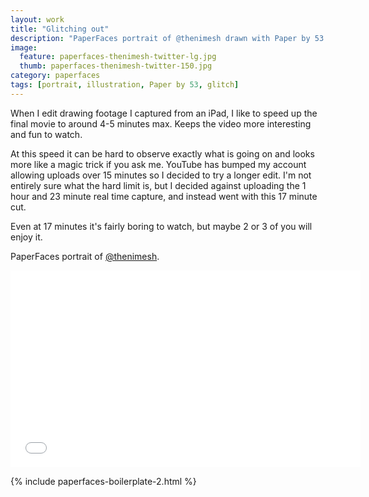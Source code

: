 ```yaml
---
layout: work
title: "Glitching out"
description: "PaperFaces portrait of @thenimesh drawn with Paper by 53 on an iPad."
image: 
  feature: paperfaces-thenimesh-twitter-lg.jpg
  thumb: paperfaces-thenimesh-twitter-150.jpg
category: paperfaces
tags: [portrait, illustration, Paper by 53, glitch]
---
```


When I edit drawing footage I captured from an iPad, I like to speed up the final movie to around 4-5 minutes max. Keeps the video more interesting and fun to watch.

At this speed it can be hard to observe exactly what is going on and looks more like a magic trick if you ask me. YouTube has bumped my account allowing uploads over 15 minutes so I decided to try a longer edit. I'm not entirely sure what the hard limit is, but I decided against uploading the 1 hour and 23 minute real time capture, and instead went with this 17 minute cut.

Even at 17 minutes it's fairly boring to watch, but maybe 2 or 3 of you will enjoy it.

PaperFaces portrait of [@thenimesh](http://twitter.com/thenimesh).

<iframe width="560" height="315" src="//www.youtube.com/embed/s4WEGH5r-1c" frameborder="0"> </iframe>

{% include paperfaces-boilerplate-2.html %}